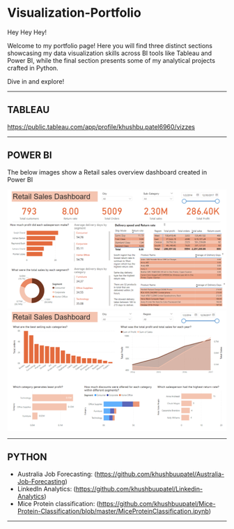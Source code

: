 # Visualization-Portfolio

Hey Hey Hey!

Welcome to my portfolio page! Here you will find three distinct sections showcasing my data visualization skills across BI tools like Tableau and Power BI, while the final section presents some of my analytical projects crafted in Python. 

Dive in and explore!
_________________________________________________________________________________________________________________________________________________________________________________________

## TABLEAU

https://public.tableau.com/app/profile/khushbu.patel6960/vizzes
_________________________________________________________________________________________________________________________________________________________________________________________

## POWER BI

The below images show a Retail sales overview dashboard created in Power BI

![Return Analysis Dashboard](https://github.com/khushbuupatel/Visualization-Portfolio/blob/main/Return_Analysis.PNG?raw=true)
![Profitability Dashboard](https://github.com/khushbuupatel/Visualization-Portfolio/blob/main/Profitability.PNG)

_________________________________________________________________________________________________________________________________________________________________________________________

## PYTHON

- Australia Job Forecasting: (https://github.com/khushbuupatel/Australia-Job-Forecasting) <be>
- LinkedIn Analytics: (https://github.com/khushbuupatel/Linkedin-Analytics) <br>
- Mice Protein classification: (https://github.com/khushbuupatel/Mice-Protein-Classification/blob/master/MiceProteinClassification.ipynb) <br>

_________________________________________________________________________________________________________________________________________________________________________________________
